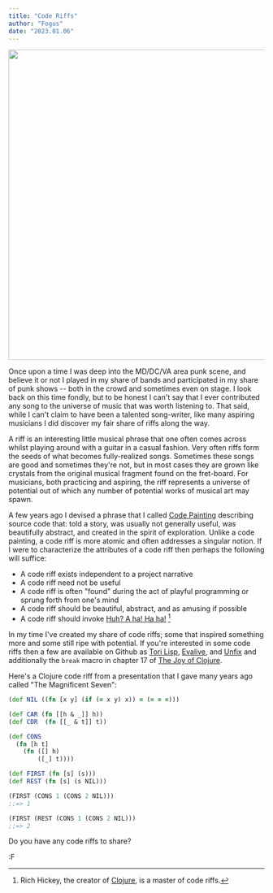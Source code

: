 ```yaml
---
title: "Code Riffs"
author: "Fogus"
date: "2023.01.06"
---
```


<a href="http://blog.fogus.me/wp-content/uploads/2023/01/vs.png"><img src="http://blog.fogus.me/wp-content/uploads/2023/01/vs.png" alt="" width="526" height="611" class="aligncenter size-full wp-image-6877" /></a>

Once upon a time I was deep into the MD/DC/VA area punk scene, and believe it or not I played in my share of bands and participated in my share of punk shows -- both in the crowd and sometimes even on stage. I look back on this time fondly, but to be honest I can't say that I ever contributed any song to the universe of music that was worth listening to. That said, while I can't claim to have been a talented song-writer, like many aspiring musicians I did discover my fair share of riffs along the way.

A riff is an interesting little musical phrase that one often comes across whilst playing around with a guitar in a casual fashion. Very often riffs form the seeds of what becomes fully-realized songs. Sometimes these songs are good and sometimes they're not, but in most cases they are grown like crystals from the original musical fragment found on the fret-board. For musicians, both practicing and aspiring, the riff represents a universe of potential out of which any number of potential works of musical art may spawn. 

A few years ago I devised a phrase that I called [Code Painting](https://blog.fogus.me/2015/02/16/code-painting/) describing source code that: told a story, was usually not generally useful, was beautifully abstract, and created in the spirit of exploration. Unlike a code painting, a code riff is more atomic and often addresses a singular notion. If I were to characterize the attributes of a code riff then perhaps the following will suffice:

- A code riff exists independent to a project narrative
- A code riff need not be useful
- A code riff is often "found" during the act of playful programming or sprung forth from one's mind
- A code riff should be beautiful, abstract, and as amusing if possible
- A code riff should invoke [Huh? A ha! Ha ha!](https://blog.fogus.me/2013/09/04/a-ha-ha-ha-aah/) [^rh]

In my time I've created my share of code riffs; some that inspired something more and some still ripe with potential. If you're interested in some code riffs then a few are available on Github as [Tori Lisp](https://github.com/fogus/tori-lisp), [Evalive](https://github.com/fogus/evalive), and [Unfix](https://github.com/fogus/unfix) and additionally the `break` macro in chapter 17 of [The Joy of Clojure](https://www.amazon.com/Joy-Clojure-Michael-Fogus/dp/1617291412?tag=fogus-20).

Here's a Clojure code riff from a presentation that I gave many years ago called "The Magnificent Seven":

```clojure
(def NIL ((fn [x y] (if (= x y) x)) = (= = =)))

(def CAR (fn [[h & _]] h))
(def CDR  (fn [[_ & t]] t))

(def CONS
  (fn [h t]
    (fn ([] h)
        ([_] t))))

(def FIRST (fn [s] (s)))
(def REST (fn [s] (s NIL)))

(FIRST (CONS 1 (CONS 2 NIL)))
;;=> 1

(FIRST (REST (CONS 1 (CONS 2 NIL)))
;;=> 2
```

Do you have any code riffs to share?

:F

[^rh]: Rich Hickey, the creator of [Clojure](http://www.clojure.org), is a master of code riffs.
